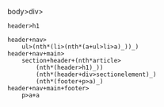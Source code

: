 body>div>

    header>h1

    header+nav>
        ul>(nth*(li>(nth*(a+ul>li>a)_))_)
    header+nav+main>
        section+header+(nth*article>
            (nth*(header>h1)_))
            (nth*(header+div>sectionelement)_)
            (nth*(footer+p>a)_)
    header+nav+main+footer>
        p>a+a
<!-- ------------------------------------------------------------------------- FIN ------------------------------------------------------------------------- -->
